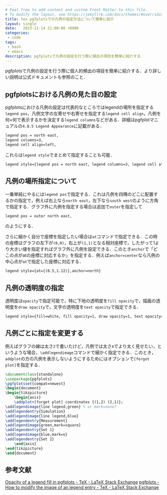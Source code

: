 ```yaml
---
# Feel free to add content and custom Front Matter to this file.
# To modify the layout, see https://jekyllrb.com/docs/themes/#overriding-theme-defaults
title: tex pgfplotsでの凡例の指定方法について簡単に紹介
layout: single
date:   2023-11-14 21:00:00 +0900
categories: 
 - code
tags:
 - bash
 - emacs
description: pgfplotsで凡例の設定を行う際に頻出の項目を簡単に紹介する．
---
```


pgfplotsで凡例の設定を行う際に個人的頻出の項目を簡単に紹介する．より詳しい説明は公式ドキュメントも参照のこと．


## pgfplotsにおける凡例の見た目の設定

pgfplotsにおける凡例の設定は代表的なところではlegendの場所を指定する`legend pos`，凡例文字の左寄せや右寄せを指定する`legend cell align`，凡例を何×何で表示するかを決定する`legend columns`などがある．詳細はpgfplotマニュアルの`4.8.5 Legend Appearance`に記載がある．

```tex
legend pos = north east,
legend columns=3,
legend cell align=left,
```

これらは`legend style`でまとめて指定することも可能．

```tex
legend style={legend pos = north east, legend columns=3, legend cell align=left}
```

## 凡例の場所指定について

一番単純にやるには`legend pos`で指定する．これは凡例を四隅のどこに配置するかの指定で，例えば右上なら`north east`，左下なら`south west`のように方角で指定する．グラフ外に凡例を指定する場合は追加で`outer`を指定して

```tex
legend pos = outer north east,
```

のようにする．

さらに細かく自分で座標を指定したい場合は`at`コマンドで指定できる．この時の座標はグラフの左下が`(0,0)`，右上が`(1,1)`となる相対座標で，したがって1より大きい値を指定すればグラフ外に凡例を設定できる．このとき`anchor`で「どこの点がatの座標に対応するか」を指定する．例えば`anchor=center`なら凡例の中心点が`at`で指定した座標に対応する．

```tex
legend style={at={(0.5,1.12)},anchor=north}
```

## 凡例の透明度の指定

透明度は`opacity`で指定可能で，特に下地の透明度を`fill opacity`で，描画の透明度を`draw opacity`で，文字の透明度を`text opacity`で指定できる．

```tex
legend style={fill=white, fill opacity=1, draw opacity=1, text opacity=1},
```

## 凡例ごとに指定を変更する

例えばグラフの線は太さ`2`で書いたけど，凡例では太さ`4`でより太く見せたい，というような場合，`\addlegendimage`コマンドで細かく指定できる．このとき，`addplot`の方の凡例を表示しないようにするためにはオプションで`[forgot plot]`を指定する．

```tex
\documentclass{standalone}
\usepackage{pgfplots}
\pgfplotsset{compat=newest}
\begin{document}
\begin{tikzpicture}
    \begin{axis}
    \addplot+[forget plot] coordinates {(1,2) (2,1)};
\addlegendimage{line legend,green} % or mark=none?
\addlegendentry{Simulation}
\addlegendimage{line legend,blue}
\addlegendentry{Measurement}
\addlegendimage{green,mark=square}
\addlegendentry{Set 1}
\addlegendimage{blue,mark=o}
\addlegendentry{Set 2}
    \end{axis}
\end{tikzpicture}
\end{document}
```


## 参考文献

[Opacity of a legend fill in pgfplots - TeX - LaTeX Stack Exchange](https://tex.stackexchange.com/questions/178732/opacity-of-a-legend-fill-in-pgfplots)
[pgfplots - How to modify the image of an legend entry - TeX - LaTeX Stack Exchange](https://tex.stackexchange.com/questions/113749/how-to-modify-the-image-of-an-legend-entry)